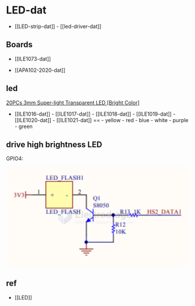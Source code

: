 
# LED-dat

- [[LED-strip-dat]] - [[led-driver-dat]]

## Boards 

- [[ILE1073-dat]]

- [[APA102-2020-dat]]


## led 

[20PCs 3mm Super-light Transparent LED [Bright Color]](https://www.electrodragon.com/product/basic-led-100-pcs-3mm/)

- [[ILE1016-dat]] - [[ILE1017-dat]] - [[ILE1018-dat]] - [[ILE1019-dat]] - [[ILE1020-dat]] - [[ILE1021-dat]]
== - yellow - red - blue - white - purple - green 



## drive high brightness LED 

GPIO4: 

![](2024-12-28-17-42-41.png)







## ref 

- [[LED]]